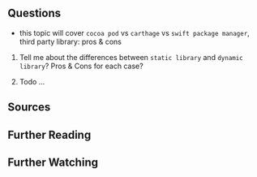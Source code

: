 ## Questions
- this topic will cover `cocoa pod` vs `carthage` vs `swift package manager`, third party library: pros & cons

1) Tell me about the differences between `static library` and `dynamic library`? Pros & Cons for each case?

2) Todo ...

## Sources

## Further Reading

## Further Watching

